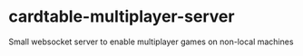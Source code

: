 # cardtable-multiplayer-server
Small websocket server to enable multiplayer games on non-local machines
